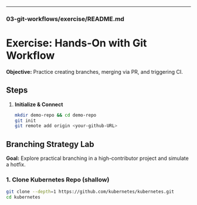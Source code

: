 ---

### 03-git-workflows/exercise/README.md

# Exercise: Hands-On with Git Workflow

**Objective:** Practice creating branches, merging via PR, and triggering CI.

## Steps

1. **Initialize & Connect**  
   ```bash
   mkdir demo-repo && cd demo-repo
   git init
   git remote add origin <your-github-URL>

## Branching Strategy Lab

**Goal:** Explore practical branching in a high-contributor project and simulate a hotfix.

### 1. Clone Kubernetes Repo (shallow)

```bash
git clone --depth=1 https://github.com/kubernetes/kubernetes.git
cd kubernetes
